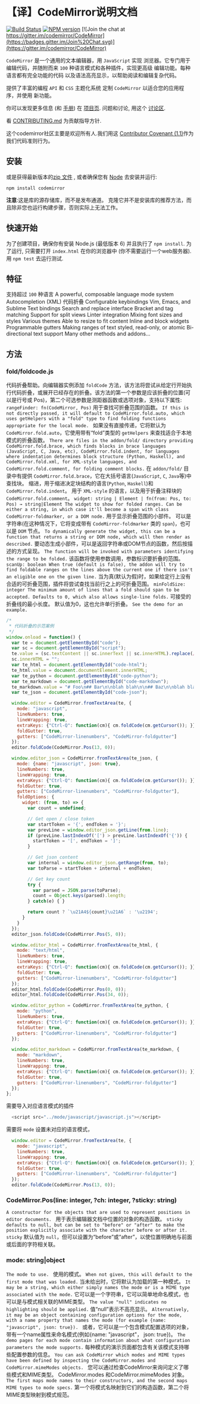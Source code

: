 # 【译】CodeMirror说明文档

[![Build Status](https://travis-ci.org/codemirror/CodeMirror.svg)](https://travis-ci.org/codemirror/CodeMirror)
[![NPM version](https://img.shields.io/npm/v/codemirror.svg)](https://www.npmjs.org/package/codemirror)
[![Join the chat at https://gitter.im/codemirror/CodeMirror](https://badges.gitter.im/Join%20Chat.svg)](https://gitter.im/codemirror/CodeMirror)  

`CodeMirror` 是一个通用的文本编辑器，用 `JavaScript` 实现
浏览器。它专门用于编辑代码，并随附而来
 `100` 种语言模式和各种插件，实现更高级
编辑功能。每种语言都有完全功能的代码
以及语法高亮显示，以帮助阅读和编辑复杂代码。

提供了丰富的编程 `API` 和 `CSS` 主题化系统
定制 `CodeMirror` 以适合您的应用程序，并使用
新功能。

你可以发现更多信息 (和
[手册](https://codemirror.net/doc/manual.html)) 在 [项目页](https://codemirror.net). 问题和讨论, 用这个
[讨论区](https://discuss.codemirror.net/).

看
[CONTRIBUTING.md](https://github.com/codemirror/CodeMirror/blob/master/CONTRIBUTING.md)
为贡献指导方针.

这个codemirror社区主要是欢迎所有人.我们用这
[Contributor Covenant
(1.1)](http://contributor-covenant.org/version/1/1/0/)作为我们代码准则行为。

## 安装

或是获得最新版本的[zip 文件](https://codemirror.net/codemirror.zip) , 或者确保您有 [Node](https://nodejs.org/)
去安装并运行:

    npm install codemirror

**注意**:这是库的源存储库，而不是发布通道。
克隆它并不是安装库的推荐方法，而且除非您也运行构建步骤，否则实际上无法工作。

## 快速开始

为了创建项目，确保你有安装 Node.js (最低版本 6)
并且执行了 `npm install`. 为了运行, 只需要打开 `index.html` 在你的浏览器中 (你不需要运行一个web服务器). 用 `npm test` 去运行测试.

## 特征
支持超过 `100` 种语言
A powerful, composable language mode system
Autocompletion (XML)
代码折叠
Configurable keybindings
Vim, Emacs, and Sublime Text bindings
Search and replace interface
Bracket and tag matching
Support for split views
Linter integration
Mixing font sizes and styles
Various themes
Able to resize to fit content
Inline and block widgets
Programmable gutters
Making ranges of text styled, read-only, or atomic
Bi-directional text support
Many other methods and addons...

## 方法
### fold/foldcode.js
代码折叠帮助。向编辑器实例添加 `foldCode` 方法，该方法将尝试从给定行开始执行代码折叠，或展开已经存在的折叠。该方法的第一个参数是应该折叠的位置(可以是行号或 Pos)，第二个可选参数是测距器函数或选项对象，支持以下属性:
`rangeFinder: fn(CodeMirror, Pos)`
用于查找可折叠范围的函数。
`If this is not directly passed, it will default to CodeMirror.fold.auto, which uses getHelpers with a "fold" type to find folding functions appropriate for the local mode. `
如果没有直接传递，它将默认为 `CodeMirror.fold.auto`，它使用带有“fold”类型的 `getHelpers` 来查找适合于本地模式的折叠函数。
`There are files in the addon/fold/ directory providing CodeMirror.fold.brace, which finds blocks in brace languages (JavaScript, C, Java, etc), CodeMirror.fold.indent, for languages where indentation determines block structure (Python, Haskell), and CodeMirror.fold.xml, for XML-style languages, and CodeMirror.fold.comment, for folding comment blocks.`
在 `addon/fold/` 目录中有提供 `CodeMirror.fold.brace`，它在大括号语言(`JavaScript`, `C`, `Java`等)中查找块。
缩进，用于缩进决定块结构的语言(`Python`, `Haskell`)和 `CodeMirror.fold.indent`。
用于 `XML-style` 的语言，以及用于折叠注释块的 `CodeMirror.fold.comment`。
`widget: string | Element | fn(from: Pos, to: Pos) → string|Element
The widget to show for folded ranges. Can be either a string, in which case it'll become a span with class CodeMirror-foldmarker, or a DOM node.` 
用于显示折叠范围的小部件。
可以是字符串(在这种情况下，它将变成带有 `CodeMirror-foldmarker` 类的 `span`)，也可以是 `DOM` 节点。
`To dynamically generate the widget, this can be a function that returns a string or DOM node, which will then render as described.`
要动态生成小部件，可以是返回字符串或DOM节点的函数，然后按描述的方式呈现。
`The function will be invoked with parameters identifying the range to be folded.`
该函数将使用参数调用，参数标识要折叠的范围。
`scanUp: boolean When true (default is false), the addon will try to find foldable ranges on the lines above the current one if there isn't an eligible one on the given line.`
当为真(默认为假)时，如果给定行上没有合适的可折叠范围，插件将尝试查找当前行之上的可折叠范围。
`minFoldSize: integer The minimum amount of lines that a fold should span to be accepted. Defaults to 0, which also allows single-line folds.`
可接受的折叠线的最小长度。
默认值为0，这也允许单行折叠。
`See the demo for an example.`

```js
/*
 * 代码折叠的示范案例
 */
window.onload = function() {
  var te = document.getElementById("code");
  var sc = document.getElementById("script");
  te.value = (sc.textContent || sc.innerText || sc.innerHTML).replace(/^\s*/, "");
  sc.innerHTML = "";
  var te_html = document.getElementById("code-html");
  te_html.value = document.documentElement.innerHTML;
  var te_python = document.getElementById("code-python");
  var te_markdown = document.getElementById("code-markdown");
  te_markdown.value = "# Foo\n## Bar\n\nblah blah\n\n## Baz\n\nblah blah\n\n# Quux\n\nblah blah\n"
  var te_json = document.getElementById("code-json");

  window.editor = CodeMirror.fromTextArea(te, {
    mode: "javascript",
    lineNumbers: true,
    lineWrapping: true,
    extraKeys: {"Ctrl-Q": function(cm){ cm.foldCode(cm.getCursor()); }},
    foldGutter: true,
    gutters: ["CodeMirror-linenumbers", "CodeMirror-foldgutter"]
  });
  editor.foldCode(CodeMirror.Pos(13, 0));

  window.editor_json = CodeMirror.fromTextArea(te_json, {
    mode: {name: "javascript", json: true},
    lineNumbers: true,
    lineWrapping: true,
    extraKeys: {"Ctrl-Q": function(cm){ cm.foldCode(cm.getCursor()); }},
    foldGutter: true,
    gutters: ["CodeMirror-linenumbers", "CodeMirror-foldgutter"],
    foldOptions: {
      widget: (from, to) => {
        var count = undefined;

        // Get open / close token
        var startToken = '{', endToken = '}';        
        var prevLine = window.editor_json.getLine(from.line);
        if (prevLine.lastIndexOf('[') > prevLine.lastIndexOf('{')) {
          startToken = '[', endToken = ']';
        }

        // Get json content
        var internal = window.editor_json.getRange(from, to);
        var toParse = startToken + internal + endToken;

        // Get key count
        try {
          var parsed = JSON.parse(toParse);
          count = Object.keys(parsed).length;
        } catch(e) { }        

        return count ? `\u21A4${count}\u21A6` : '\u2194';
      }
    }
  });
  editor_json.foldCode(CodeMirror.Pos(5, 0));

  window.editor_html = CodeMirror.fromTextArea(te_html, {
    mode: "text/html",
    lineNumbers: true,
    lineWrapping: true,
    extraKeys: {"Ctrl-Q": function(cm){ cm.foldCode(cm.getCursor()); }},
    foldGutter: true,
    gutters: ["CodeMirror-linenumbers", "CodeMirror-foldgutter"]
  });
  editor_html.foldCode(CodeMirror.Pos(0, 0));
  editor_html.foldCode(CodeMirror.Pos(34, 0));

  window.editor_python = CodeMirror.fromTextArea(te_python, {
    mode: "python",
    lineNumbers: true,
    extraKeys: {"Ctrl-Q": function(cm){ cm.foldCode(cm.getCursor()); }},
    foldGutter: true,
    gutters: ["CodeMirror-linenumbers", "CodeMirror-foldgutter"]
  });

  window.editor_markdown = CodeMirror.fromTextArea(te_markdown, {
    mode: "markdown",
    lineNumbers: true,
    lineWrapping: true,
    extraKeys: {"Ctrl-Q": function(cm){ cm.foldCode(cm.getCursor()); }},
    foldGutter: true,
    gutters: ["CodeMirror-linenumbers", "CodeMirror-foldgutter"]
  });
};
```  

需要导入对应语言模式的插件
```js
  <script src="../mode/javascript/javascript.js"></script>
```
需要将 `mode` 设置未对应的语言模式，
```js
  window.editor = CodeMirror.fromTextArea(te, {
    mode: "javascript",
    lineNumbers: true,
    lineWrapping: true,
    extraKeys: {"Ctrl-Q": function(cm){ cm.foldCode(cm.getCursor()); }},
    foldGutter: true,
    gutters: ["CodeMirror-linenumbers", "CodeMirror-foldgutter"]
  });
  editor.foldCode(CodeMirror.Pos(13, 0));
```


### CodeMirror.Pos(line: integer, ?ch: integer, ?sticky: string)
`A constructor for the objects that are used to represent positions in editor documents. `
用于表示编辑器文档中位置的对象的构造函数。
`sticky defaults to null, but can be set to "before" or "after" to make the position explicitly associate with the character before or after it.`
`sticky` 默认值为 `null`，但可以设置为“before”或“after”，以使位置明确地与前面或后面的字符相关联。


### mode: string|object
`The mode to use. `
使用的模式。
`When not given, this will default to the first mode that was loaded.`
当未给出时，它将默认为加载的第一种模式。
`It may be a string, which either simply names the mode or is a MIME type associated with the mode.`
它可以是一个字符串，它可以简单地命名模式，也可以是与模式相关联的MIME类型。
 `The value "null" indicates no highlighting should be applied.`
值“null”表示不高亮显示。
 `Alternatively, it may be an object containing configuration options for the mode, with a name property that names the mode (for example {name: "javascript", json: true}). `
或者，它可以是一个包含模式配置选项的对象，带有一个name属性来命名模式(例如{name: "javascript"， json: true})。
`The demo pages for each mode contain information about what configuration parameters the mode supports.`
每种模式的演示页面都包含有关该模式支持哪些配置参数的信息。
 `You can ask CodeMirror which modes and MIME types have been defined by inspecting the CodeMirror.modes and CodeMirror.mimeModes objects. `
您可以通过检查CodeMirror来询问定义了哪些模式和MIME类型。
 CodeMirror.modes 和CodeMirror.mimeModes 对象。
`The first maps mode names to their constructors, and the second maps MIME types to mode specs.`
第一个将模式名映射到它们的构造函数，第二个将MIME类型映射到模式规范。